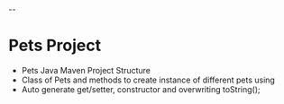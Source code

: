 --
# Pets Project
* Pets Java Maven Project Structure
* Class of Pets and methods to create instance of different pets using 
* Auto generate get/setter, constructor and overwriting toString();
